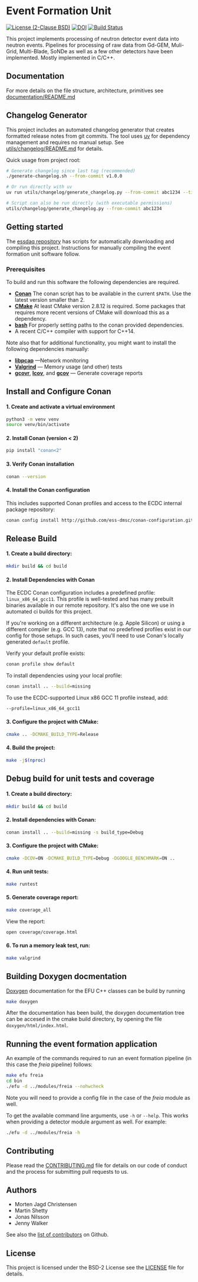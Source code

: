 # Event Formation Unit
[![License (2-Clause BSD)](https://img.shields.io/badge/license-BSD%202--Clause-blue.svg)](https://github.com/ess-dmsc/event-formation-unit/blob/master/LICENSE) [![DOI](https://zenodo.org/badge/80731668.svg)](https://zenodo.org/badge/latestdoi/80731668) [![Build Status](https://jenkins.esss.dk/dm/job/ess-dmsc/job/event-formation-unit/job/master/badge/icon)](https://jenkins.esss.dk/dm/job/ess-dmsc/job/event-formation-unit/job/master/)

This project implements processing of neutron detector event data into neutron events. Pipelines
for processing of raw data from Gd-GEM, Muli-Grid, Multi-Blade, SoNDe as well as a few other detectors
have been implemented. Mostly implemented in C/C++.

## Documentation
For more details on the file structure, architecture, primitives see [documentation/README.md](documentation/README.md)

## Changelog Generator
This project includes an automated changelog generator that creates formatted release notes from git commits. The tool uses [uv](https://github.com/astral-sh/uv) for dependency management and requires no manual setup. See [utils/changelog/README.md](utils/changelog/README.md) for details.

Quick usage from project root:
```bash
# Generate changelog since last tag (recommended)
./generate-changelog.sh --from-commit v1.0.0

# Or run directly with uv
uv run utils/changelog/generate_changelog.py --from-commit abc1234 --times

# Script can also be run directly (with executable permissions)
utils/changelog/generate_changelog.py --from-commit abc1234
```

## Getting started

The [essdaq repository](https://github.com/ess-dmsc/essdaq) has scripts for automatically
downloading and compiling this project. Instructions for manually compiling the event
formation unit software follow.

### Prerequisites

To build and run this software the following dependencies are required.

* [**Conan**](https://conan.io) The conan script has to be available in the current ``$PATH``. Use the latest version smaller than 2.
* [**CMake**](https://cmake.org) At least CMake version 2.8.12 is required. Some packages that requires more recent versions of CMake will download this as a dependency.
* [**bash**](https://www.gnu.org/software/bash/) For properly setting paths to the conan provided dependencies.
* A recent C/C++ compiler with support for C++14.

Note also that for additional functionality, you might want to install the following dependencies manually:

* [**libpcap**](http://www.tcpdump.org) —Network monitoring
* [**Valgrind**](http://valgrind.org) — Memory usage (and other) tests
* [**gcovr**](https://gcovr.com/en/stable/index.html), [**lcov**](https://lcov.readthedocs.io/en/latest/#lcov),  and [**gcov**](https://gcc.gnu.org/onlinedocs/gcc/Gcov.html) — Generate coverage reports

## Install and Configure Conan

#### 1. Create and activate a virtual environment

```bash
python3 -m venv venv
source venv/bin/activate
```
#### 2. Install Conan (version < 2)
```bash
pip install "conan<2"
```

#### 3. Verify Conan installation

```bash
conan --version
```

#### 4. Install the Conan configuration
This includes supported Conan profiles and access to the ECDC internal package repository:

```bash
conan config install http://github.com/ess-dmsc/conan-configuration.git
```

## Release Build

#### 1. Create a build directory:
```bash
mkdir build && cd build
```

#### 2. Install Dependencies with Conan 

The ECDC Conan configuration includes a predefined profile: `linux_x86_64_gcc11`. 
This profile is well-tested and has many prebuilt binaries available in our remote repository. 
It's also the one we use in automated ci builds for this project.

If you're working on a different architecture (e.g. Apple Silicon) or using a different compiler (e.g. GCC 13), note that no predefined profiles exist in our config for those setups. 
In such cases, you'll need to use Conan's locally generated `default` profile. 


Verify your default profile exists:
```bash
conan profile show default
```

To install dependencies using your local profile:
```bash
conan install .. --build=missing
```

To use the ECDC-supported Linux x86 GCC 11 profile instead, add:
```bash
--profile=linux_x86_64_gcc11
```

#### 3. Configure the project with CMake:
```bash
cmake .. -DCMAKE_BUILD_TYPE=Release
```

#### 4. Build the project:
```bash
make -j$(nproc)
```

## Debug build for unit tests and coverage

#### 1. Create a build directory:
```bash
mkdir build && cd build
```

#### 2. Install dependencies with Conan:
```bash
conan install .. --build=missing -s build_type=Debug
```

#### 3. Configure the project with CMake:
```bash
cmake -DCOV=ON -DCMAKE_BUILD_TYPE=Debug -DGOOGLE_BENCHMARK=ON ..
```

#### 4. Run unit tests:

```bash
make runtest
```

#### 5. Generate coverage report:
```bash
make coverage_all
```

View the report:
```bash
open coverage/coverage.html
```

#### 6. To run a memory leak test, run:
```bash
make valgrind
```

## Building Doxygen docmentation

[Doxygen](https://www.doxygen.nl/) documentation for the EFU C++ classes can be build by running

```bash
make doxygen
```

After the documentation has been build, the doxygen documentation tree can be accesed in the cmake build directory, by opening the file `doxygen/html/index.html`. 


## Running the event formation application

An example of the commands required to run an event formation pipeline (in this case the *freia* pipeline) follows:

```bash
make efu freia
cd bin
./efu -d ../modules/freia --nohwcheck
```

Note you will need to provide a config file in the case of the *freia* module as well.

To get the available command line arguments, use `-h` or `--help`. This works when providing a detector module argument as well. For example:
```bash
./efu -d ../modules/freia -h
```

## Contributing

Please read the [CONTRIBUTING.md](CONTRIBUTING.md) file for details on our code of
conduct and the process for submitting pull requests to us.

## Authors

* Morten Jagd Christensen
* Martin Shetty
* Jonas Nilsson
* Jenny Walker

See also the [list of contributors](https://github.com/ess-dmsc/event-formation-unit/graphs/contributors) on Github.

## License

This project is licensed under the BSD-2 License see the [LICENSE](LICENSE) file for details.
